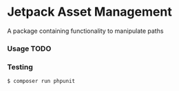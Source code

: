 # Jetpack Asset Management

A package containing functionality to manipulate paths

### Usage TODO

### Testing

```bash
$ composer run phpunit
```